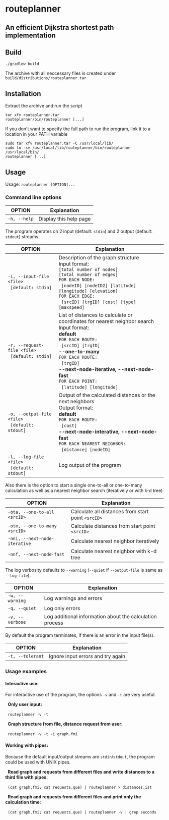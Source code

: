 # routeplanner
## An efficient Dijkstra shortest path implementation

## Build

```
./gradlew build
```

The archive with all neccessary files is created under `build/distributions/routeplanner.tar`

## Installation

Extract the archive and run the script
```
tar xfv routeplanner.tar
routeplanner/bin/routeplanner [...]
```
If you don't want to specify the full path to run the program, link it to a location in your PATH variable
```
sudo tar xfv routeplanner.tar -C /usr/local/lib/
sudo ln -sv /usr/local/lib/routeplanner/bin/routeplanner /usr/local/bin/
routeplanner [...]
```

## Usage

Usage: `routeplanner [OPTION]...`

### Command line options

OPTION | Explanation
-|-
`-h, --help` | Display this help page

The program operates on 2 input (default: `stdin`) and 2 output (default: `stdout`) streams.

OPTION | Explanation
-|-
`-i, --input-file <file>`<br>&nbsp;&nbsp;`[default: stdin]` | Description of the graph structure<br>Input format:<br>`[total number of nodes]`<br>`[total number of edges]`<br>`FOR EACH NODE:`<br>&nbsp;&nbsp;`[nodeID] [nodeID2] [latitude] [longitude] [elevation]`<br>`FOR EACH EDGE:`<br>&nbsp;&nbsp;`[srcID] [trgID] [cost] [type] [maxspeed]`
`-r, --request-file <file>`<br>&nbsp;&nbsp;`[default: stdin]` | List of distances to calculate or coordinates for nearest neighbor search<br>Input format:<br>**default**<br>`FOR EACH ROUTE:`<br>&nbsp;&nbsp;`[srcID] [trgID]`<br>**--one-to-many**<br>`FOR EACH ROUTE:`<br>&nbsp;&nbsp;`[trgID]`<br>**--next-node-iterative, --next-node-fast**<br>`FOR EACH POINT:`<br>&nbsp;&nbsp;`[latitude] [longitude]`
`-o, --output-file <file>`<br>&nbsp;&nbsp;`[default: stdout]` | Output of the calculated distances or the next neighbors<br>Output format:<br>**default**<br>`FOR EACH ROUTE:`<br>&nbsp;&nbsp;`[cost]`<br>**--next-node-interative, --next-node-fast**<br>`FOR EACH NEAREST NEIGHBOR:`<br>&nbsp;&nbsp;`[distance] [nodeID]`
`-l, --log-file <file>`<br>&nbsp;&nbsp;`[default: stdout]` | Log output of the program

Also there is the option to start a single one-to-all or one-to-many calculation as well as a nearest neighbor search (iteratively or with k-d tree)

OPTION | Explanation
-|-
`-ota, --one-to-all <srcID>` | Calculate all distances from start point `<srcID>`
`-otm, --one-to-many <srcID>` | Calculate distances from start point `<srcID>`
`-nni, --next-node-iterative` | Calculate nearest neighbor iteratively
`-nnf, --next-node-fast` | Calculate nearest neighbor with k-d tree

The log verbosity defaults to `--warning` (`--quiet` if `--output-file` is same as `--log-file`).

OPTION | Explanation
-|-
`-w, --warning` | Log warnings and errors
`-q, --quiet` | Log only errors
`-v, --verbose` | Log additional information about the calculation process

By default the program terminates, if there is an error in the input file(s).

OPTION | Explanation
-|-
`-t, --tolerant` | Ignore input errors and try again

### Usage examples

#### Interactive use:

For interactive use of the program, the options `-v` and `-t` are very useful.

&nbsp;&nbsp;**Only user input:**

&nbsp;&nbsp;```routeplanner -v -t```

&nbsp;&nbsp;**Graph structure from file, distance request from user:**

&nbsp;&nbsp;```routeplanner -v -t -i graph.fmi```


#### Working with pipes:

Because the default input/output streams are `stdin`/`stdout`, the program could be used with UNIX pipes.

&nbsp;&nbsp;**Read graph and requests from different files and write distances to a third file with pipes:**

&nbsp;&nbsp;```(cat graph.fmi; cat requests.que) | routeplanner > distances.ist```

&nbsp;&nbsp;**Read graph and requests from different files and print only the calculation time:**

&nbsp;&nbsp;```(cat graph.fmi; cat requests.que) | routeplanner -v | grep seconds```

